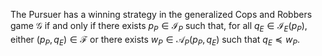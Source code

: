 The Pursuer has a winning strategy in the generalized Cops and Robbers game $\mathcal{G}$ if and only if there exists $p_P \in \mathcal{I}_P$ such that, for all $q_E \in \mathcal{I}_E(p_P)$, either $(p_P, q_E) \in \mathcal{F}$ or there exists $w_P \in \mathcal{A}_P(p_P, q_E)$ such that $q_E \preceq w_P$.
